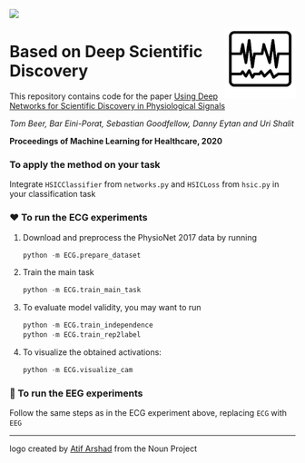 ![](https://img.shields.io/github/license/tom-beer/deep-scientific-discovery?color=magenta&style=plastic)

<img src="ECG/logo.png" width=125 height=125 align="right">

# Based on Deep Scientific Discovery
This repository contains code for the paper [Using Deep Networks for Scientific Discovery in Physiological Signals](https://static1.squarespace.com/static/59d5ac1780bd5ef9c396eda6/t/5f22cc45a1025d04faaf5b7c/1596116059099/126_CameraReadySubmission_Deep_networks_for_scientific_discovery_in_physiological_signals+%281%29.pdf)

*Tom Beer, Bar Eini-Porat, Sebastian Goodfellow, Danny Eytan and Uri Shalit*

**Proceedings of Machine Learning for Healthcare, 2020**

### To apply the method on your task
Integrate `HSICClassifier` from `networks.py` and `HSICLoss` from `hsic.py` in your classification task

### ❤️ To run the ECG experiments
1. Download and preprocess the PhysioNet 2017 data by running
    ```python
    python -m ECG.prepare_dataset
    ```
2. Train the main task
    ```python
    python -m ECG.train_main_task
    ```
    
3. To evaluate model validity, you may want to run
    ```python
    python -m ECG.train_independence
    python -m ECG.train_rep2label
    ```
4. To visualize the obtained activations:
    ```python
    python -m ECG.visualize_cam
    ```
    
### 🧠 To run the EEG experiments
Follow the same steps as in the ECG experiment above, replacing `ECG` with `EEG`

----

logo created by [Atif Arshad](https://thenounproject.com/search/?q=ecg&i=1295489) from the Noun Project
